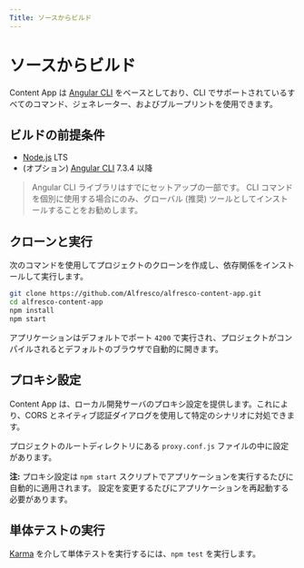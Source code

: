 ```yaml
---
Title: ソースからビルド
---
```


# ソースからビルド

Content App は [Angular CLI](https://cli.angular.io) をベースとしており、CLI でサポートされているすべてのコマンド、ジェネレーター、およびブループリントを使用できます。

## ビルドの前提条件

- [Node.js](https://nodejs.org/ja/) LTS
- (オプション) [Angular CLI](https://cli.angular.io/) 7.3.4 以降

> Angular CLI ライブラリはすでにセットアップの一部です。
> CLI コマンドを個別に使用する場合にのみ、グローバル (推奨) ツールとしてインストールすることをお勧めします。

## クローンと実行

次のコマンドを使用してプロジェクトのクローンを作成し、依存関係をインストールして実行します。

```sh
git clone https://github.com/Alfresco/alfresco-content-app.git
cd alfresco-content-app
npm install
npm start
```

アプリケーションはデフォルトでポート `4200` で実行され、プロジェクトがコンパイルされるとデフォルトのブラウザで自動的に開きます。

## プロキシ設定

Content App は、ローカル開発サーバのプロキシ設定を提供します。これにより、CORS とネイティブ認証ダイアログを使用して特定のシナリオに対処できます。

プロジェクトのルートディレクトリにある `proxy.conf.js` ファイルの中に設定があります。

**注:** プロキシ設定は `npm start` スクリプトでアプリケーションを実行するたびに自動的に適用されます。
設定を変更するたびにアプリケーションを再起動する必要があります。

## 単体テストの実行

[Karma](https://karma-runner.github.io) を介して単体テストを実行するには、`npm test` を実行します。

